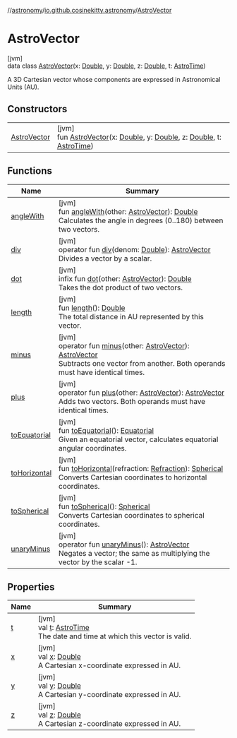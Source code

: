 //[astronomy](../../../index.md)/[io.github.cosinekitty.astronomy](../index.md)/[AstroVector](index.md)

# AstroVector

[jvm]\
data class [AstroVector](index.md)(x: [Double](https://kotlinlang.org/api/latest/jvm/stdlib/kotlin/-double/index.html), y: [Double](https://kotlinlang.org/api/latest/jvm/stdlib/kotlin/-double/index.html), z: [Double](https://kotlinlang.org/api/latest/jvm/stdlib/kotlin/-double/index.html), t: [AstroTime](../-astro-time/index.md))

A 3D Cartesian vector whose components are expressed in Astronomical Units (AU).

## Constructors

| | |
|---|---|
| [AstroVector](-astro-vector.md) | [jvm]<br>fun [AstroVector](-astro-vector.md)(x: [Double](https://kotlinlang.org/api/latest/jvm/stdlib/kotlin/-double/index.html), y: [Double](https://kotlinlang.org/api/latest/jvm/stdlib/kotlin/-double/index.html), z: [Double](https://kotlinlang.org/api/latest/jvm/stdlib/kotlin/-double/index.html), t: [AstroTime](../-astro-time/index.md)) |

## Functions

| Name | Summary |
|---|---|
| [angleWith](angle-with.md) | [jvm]<br>fun [angleWith](angle-with.md)(other: [AstroVector](index.md)): [Double](https://kotlinlang.org/api/latest/jvm/stdlib/kotlin/-double/index.html)<br>Calculates the angle in degrees (0..180) between two vectors. |
| [div](div.md) | [jvm]<br>operator fun [div](div.md)(denom: [Double](https://kotlinlang.org/api/latest/jvm/stdlib/kotlin/-double/index.html)): [AstroVector](index.md)<br>Divides a vector by a scalar. |
| [dot](dot.md) | [jvm]<br>infix fun [dot](dot.md)(other: [AstroVector](index.md)): [Double](https://kotlinlang.org/api/latest/jvm/stdlib/kotlin/-double/index.html)<br>Takes the dot product of two vectors. |
| [length](length.md) | [jvm]<br>fun [length](length.md)(): [Double](https://kotlinlang.org/api/latest/jvm/stdlib/kotlin/-double/index.html)<br>The total distance in AU represented by this vector. |
| [minus](minus.md) | [jvm]<br>operator fun [minus](minus.md)(other: [AstroVector](index.md)): [AstroVector](index.md)<br>Subtracts one vector from another. Both operands must have identical times. |
| [plus](plus.md) | [jvm]<br>operator fun [plus](plus.md)(other: [AstroVector](index.md)): [AstroVector](index.md)<br>Adds two vectors. Both operands must have identical times. |
| [toEquatorial](to-equatorial.md) | [jvm]<br>fun [toEquatorial](to-equatorial.md)(): [Equatorial](../-equatorial/index.md)<br>Given an equatorial vector, calculates equatorial angular coordinates. |
| [toHorizontal](to-horizontal.md) | [jvm]<br>fun [toHorizontal](to-horizontal.md)(refraction: [Refraction](../-refraction/index.md)): [Spherical](../-spherical/index.md)<br>Converts Cartesian coordinates to horizontal coordinates. |
| [toSpherical](to-spherical.md) | [jvm]<br>fun [toSpherical](to-spherical.md)(): [Spherical](../-spherical/index.md)<br>Converts Cartesian coordinates to spherical coordinates. |
| [unaryMinus](unary-minus.md) | [jvm]<br>operator fun [unaryMinus](unary-minus.md)(): [AstroVector](index.md)<br>Negates a vector; the same as multiplying the vector by the scalar -1. |

## Properties

| Name | Summary |
|---|---|
| [t](t.md) | [jvm]<br>val [t](t.md): [AstroTime](../-astro-time/index.md)<br>The date and time at which this vector is valid. |
| [x](x.md) | [jvm]<br>val [x](x.md): [Double](https://kotlinlang.org/api/latest/jvm/stdlib/kotlin/-double/index.html)<br>A Cartesian x-coordinate expressed in AU. |
| [y](y.md) | [jvm]<br>val [y](y.md): [Double](https://kotlinlang.org/api/latest/jvm/stdlib/kotlin/-double/index.html)<br>A Cartesian y-coordinate expressed in AU. |
| [z](z.md) | [jvm]<br>val [z](z.md): [Double](https://kotlinlang.org/api/latest/jvm/stdlib/kotlin/-double/index.html)<br>A Cartesian z-coordinate expressed in AU. |

